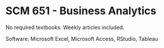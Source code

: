 # SCM 651 - Business Analytics

No required textbooks. Weekly articles included.

Software: Microsoft Excel, Microsoft Access, RStudio, Tableau

